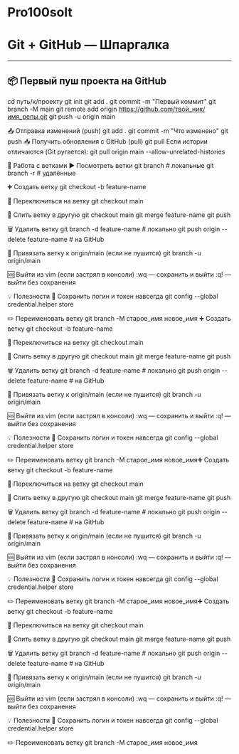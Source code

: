 # Pro100solt
# Git + GitHub — Шпаргалка

---

## 📦 Первый пуш проекта на GitHub
cd путь/к/проекту
git init
git add .
git commit -m "Первый коммит"
git branch -M main
git remote add origin https://github.com/твой_ник/имя_репы.git
git push -u origin main

📤 Отправка изменений (push)
git add .
git commit -m "Что изменено"
git push
📥 Получить обновления с GitHub (pull)
git pull
Если истории отличаются (Git ругается):
git pull origin main --allow-unrelated-histories

🌿 Работа с ветками
▶️ Посмотреть ветки
git branch         # локальные
git branch -r      # удалённые

➕ Создать ветку
git checkout -b feature-name

🔄 Переключиться на ветку
git checkout main

🔗 Слить ветку в другую
git checkout main
git merge feature-name
git push

🗑 Удалить ветку
git branch -d feature-name               # локально
git push origin --delete feature-name   # на GitHub

🔧 Привязать ветку к origin/main (если не пушится)
git branch -u origin/main

🆘 Выйти из vim (если застрял в консоли)
:wq — сохранить и выйти
:q! — выйти без сохранения

💡 Полезности
🔐 Сохранить логин и токен навсегда
git config --global credential.helper store

✏️ Переименовать ветку
git branch -M старое_имя новое_имя
➕ Создать ветку
git checkout -b feature-name

🔄 Переключиться на ветку
git checkout main

🔗 Слить ветку в другую
git checkout main
git merge feature-name
git push

🗑 Удалить ветку
git branch -d feature-name               # локально
git push origin --delete feature-name   # на GitHub

🔧 Привязать ветку к origin/main (если не пушится)
git branch -u origin/main

🆘 Выйти из vim (если застрял в консоли)
:wq — сохранить и выйти
:q! — выйти без сохранения

💡 Полезности
🔐 Сохранить логин и токен навсегда
git config --global credential.helper store

✏️ Переименовать ветку
git branch -M старое_имя новое_имя➕ Создать ветку
git checkout -b feature-name

🔄 Переключиться на ветку
git checkout main

🔗 Слить ветку в другую
git checkout main
git merge feature-name
git push

🗑 Удалить ветку
git branch -d feature-name               # локально
git push origin --delete feature-name   # на GitHub

🔧 Привязать ветку к origin/main (если не пушится)
git branch -u origin/main

🆘 Выйти из vim (если застрял в консоли)
:wq — сохранить и выйти
:q! — выйти без сохранения

💡 Полезности
🔐 Сохранить логин и токен навсегда
git config --global credential.helper store

✏️ Переименовать ветку
git branch -M старое_имя новое_имя➕ Создать ветку
git checkout -b feature-name

🔄 Переключиться на ветку
git checkout main

🔗 Слить ветку в другую
git checkout main
git merge feature-name
git push

🗑 Удалить ветку
git branch -d feature-name               # локально
git push origin --delete feature-name   # на GitHub

🔧 Привязать ветку к origin/main (если не пушится)
git branch -u origin/main

🆘 Выйти из vim (если застрял в консоли)
:wq — сохранить и выйти
:q! — выйти без сохранения

💡 Полезности
🔐 Сохранить логин и токен навсегда
git config --global credential.helper store

✏️ Переименовать ветку
git branch -M старое_имя новое_имя